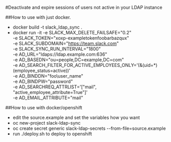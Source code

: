 #Deactivate and expire sessions of users not active in your LDAP instance

##How to use with just docker.

- docker build -t slack_ldap_sync .
- docker run -it -e SLACK_MAX_DELETE_FAILSAFE="0.2" \
-e SLACK_TOKEN="xoxp-exampletokenfoobarbazqux" \
-e SLACK_SUBDOMAIN="https://team.slack.com" \
-e SLACK_SYNC_RUN_INTERVAL="1800" \
-e AD_URL="ldaps://ldap.example.com:636" \
-e AD_BASEDN="ou=people,DC=example,DC=com" \
-e AD_SEARCH_FILTER_FOR_ACTIVE_EMPLOYEES_ONLY='(&(uid=*)(employee_status=active))' \
-e AD_BINDDN="foo\user_name" \
-e AD_BINDPW="password" \
-e AD_SEARCHREQ_ATTRLIST='["mail", "active_employee_attribute=True"]' \
-e AD_EMAIL_ATTRIBUTE="mail" 


##How to use with docker/openshift

- edit the source.example and set the variables how you want
- oc new-project slack-ldap-sync
- oc create secret generic slack-ldap-secrets --from-file=source.example
- run ./deploy.sh to deploy to openshift
